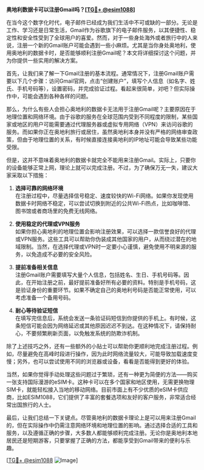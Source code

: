 **奥地利数据卡可以注册Gmail吗？[[TG💪+ @esim1088](https://t.me/s/esim1088)]**

在当今这个数字化时代，电子邮件已经成为我们生活中不可或缺的一部分。无论是工作、学习还是日常生活，Gmail作为谷歌旗下的电子邮件服务，以其便捷性、稳定性和安全性受到了全球用户的喜爱。然而，对于一些身处海外或者旅行中的人来说，注册一个新的Gmail账户可能会遇到一些小麻烦。尤其是当你身处奥地利，使用奥地利的数据卡时，是否能够顺利注册Gmail呢？本文将详细探讨这个问题，并为你提供一些实用的解决方案。

首先，让我们来了解一下Gmail注册的基本流程。通常情况下，注册Gmail账户需要以下几个步骤：访问Gmail官网，点击“创建账户”，填写个人信息（如名字、姓氏、手机号码等），设置密码，并完成验证过程。看起来很简单，对吧？但实际操作中，可能会遇到各种各样的问题。

那么，为什么有些人会担心奥地利的数据卡无法用于注册Gmail呢？主要原因在于地理位置和网络环境。由于谷歌的服务在全球范围内受到不同程度的限制，某些国家或地区的用户可能需要通过代理服务器或虚拟专用网络（VPN）来访问谷歌的服务。而如果你正在奥地利旅行或居住，虽然奥地利本身并没有严格的网络审查政策，但由于地理位置的关系，有时候直接连接奥地利的IP地址可能会导致某些功能受限。

但是，这并不意味着奥地利的数据卡就完全不能用来注册Gmail。实际上，只要你的设备能够正常上网，理论上就可以完成注册。不过，为了确保万无一失，建议大家采取以下措施：

1. **选择可靠的网络环境**  
   在注册过程中，尽量选择信号稳定、速度较快的Wi-Fi网络。如果你发现使用数据卡时网络不稳定，可以尝试切换到附近的公共Wi-Fi热点，比如咖啡馆、图书馆或者商场里的免费无线网络。

2. **使用稳定的代理或VPN服务**  
   如果你担心奥地利的地理位置会影响注册效果，可以选择一款信誉良好的代理或VPN服务。这些工具可以帮助你伪装成其他国家的用户，从而绕过潜在的地域限制。当然，在选择代理或VPN时一定要小心谨慎，避免使用不明来源的服务，以免造成不必要的安全风险。

3. **提前准备相关信息**  
   注册Gmail账户需要填写大量个人信息，包括姓名、生日、手机号码等。因此，在开始注册之前，最好提前准备好所有必要的资料。特别是手机号码，这是验证身份的重要环节。如果不确定自己的奥地利号码是否能正常使用，可以考虑准备一个备用号码。

4. **耐心等待验证短信**  
   在填写完信息后，系统会发送一条验证码短信到你提供的手机上。有时候，这条短信可能会因为网络延迟或其他原因迟迟不到达。在这种情况下，请保持耐心，不要频繁刷新页面，以免触发系统的防欺诈机制。

除了上述技巧之外，还有一些额外的小贴士可以帮助你更顺利地完成注册过程。例如，尽量避免在高峰时段进行操作，因为此时网络流量较大，可能导致加载速度变慢；另外，也可以尝试使用不同的浏览器或设备，看看是否能得到更好的体验。

当然，如果你觉得手动处理这些问题过于繁琐，还有一种更为简便的方法——购买一张支持国际漫游的eSIM卡。这种卡可以在多个国家和地区使用，无需更换物理SIM卡，就能轻松接入当地的移动网络。目前市面上有不少优质的eSIM卡供应商，比如ESIM1088，它们提供了丰富的套餐选项和友好的客户服务，非常适合经常出国旅行的人士。

最后，让我们总结一下关键点。尽管奥地利的数据卡理论上是可以用来注册Gmail的，但在实际操作中仍需注意网络环境和地理位置的影响。通过选择合适的工具和服务，以及遵循正确的步骤，大多数人都能够顺利完成注册。无论你是奥地利本地居民还是短期游客，只要掌握了正确的方法，都能享受到Gmail带来的便利与乐趣。

[[TG💪+ @esim1088](https://t.me/s/esim1088) ![Image](https://i.postimg.cc/4NQfJmqS/Snipaste-2025-05-13-00-14-12.png)]